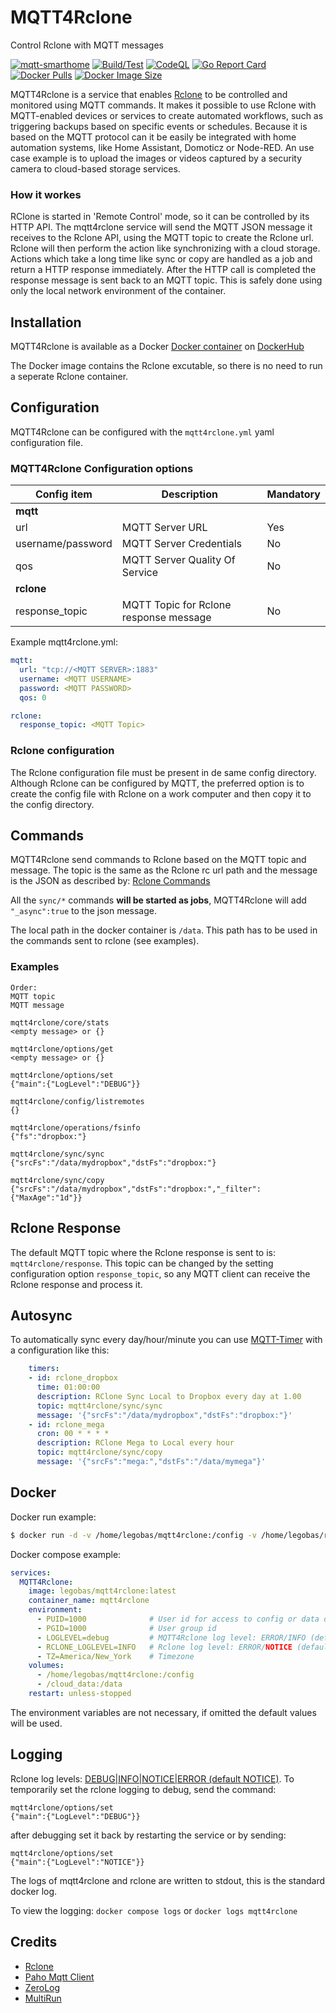 # MQTT4Rclone

Control Rclone with MQTT messages

[![mqtt-smarthome](https://img.shields.io/badge/mqtt-smarthome-blue.svg?style=flat-square)](https://github.com/mqtt-smarthome/mqtt-smarthome)
[![Build/Test](https://github.com/Legobas/mqtt4rclone/actions/workflows/release.yml/badge.svg)](https://github.com/Legobas/mqtt4rclone/actions/workflows/release.yml)
[![CodeQL](https://github.com/Legobas/mqtt4rclone/actions/workflows/codeql.yml/badge.svg)](https://github.com/Legobas/mqtt4rclone/actions/workflows/codeql.yml)
[![Go Report Card](https://goreportcard.com/badge/github.com/Legobas/mqtt4rclone)](https://goreportcard.com/report/github.com/legobas/mqtt4rclone)
[![Docker Pulls](https://badgen.net/docker/pulls/legobas/mqtt4rclone?icon=docker&label=pulls)](https://hub.docker.com/r/legobas/mqtt4rclone)
[![Docker Image Size](https://badgen.net/docker/size/legobas/mqtt4rclone?icon=docker&label=image%20size)](https://hub.docker.com/r/legobas/mqtt4rclone)

MQTT4Rclone is a service that enables [Rclone](https://rclone.org) to be controlled and monitored using MQTT commands.
It makes it possible to use Rclone with MQTT-enabled devices or services to create automated workflows, such as triggering backups based on specific events or schedules.
Because it is based on the MQTT protocol can it be easily be integrated with home automation systems, like Home Assistant, Domoticz or Node-RED.
An use case example is to upload the images or videos captured by a security camera to cloud-based storage services.

### How it workes

RClone is started in 'Remote Control' mode, so it can be controlled by its HTTP API.
The mqtt4rclone service will send the MQTT JSON message it receives to the Rclone API, using the MQTT topic to create the Rclone url.
Rclone will then perform the action like synchronizing with a cloud storage.
Actions which take a long time like sync or copy are handled as a job and return a HTTP response immediately.
After the HTTP call is completed the response message is sent back to an MQTT topic.
This is safely done using only the local network environment of the container.

## Installation

MQTT4Rclone is available as a Docker [Docker container](#docker) on [DockerHub](https://hub.docker.com/r/legobas/mqtt4rclone)

The Docker image contains the Rclone excutable, so there is no need to run a seperate Rclone container.

## Configuration

MQTT4Rclone can be configured with the `mqtt4rclone.yml` yaml configuration file.

### MQTT4Rclone Configuration options

| Config item               | Description                              | Mandatory |
| ------------------------- | ---------------------------------------- | --------- |
| **mqtt**                  |                                          |           |
| url                       | MQTT Server URL                          | Yes       |
| username/password         | MQTT Server Credentials                  | No        |
| qos                       | MQTT Server Quality Of Service           | No        |
| **rclone**                |                                          |           |
| response_topic            | MQTT Topic for Rclone response message   | No        |

Example mqtt4rclone.yml:

```yml
mqtt:
  url: "tcp://<MQTT SERVER>:1883"
  username: <MQTT USERNAME>
  password: <MQTT PASSWORD>
  qos: 0

rclone:
  response_topic: <MQTT Topic>

```      

### Rclone configuration

The Rclone configuration file must be present in de same config directory.
Although Rclone can be configured by MQTT, the preferred option is to create the config file with Rclone on a work computer and then copy it to the config directory.

## Commands

MQTT4Rclone send commands to Rclone based on the MQTT topic and message.
The topic is the same as the Rclone rc url path and the message is the JSON as described by: 
[Rclone Commands](https://rclone.org/rc/#supported-commands)

All the `sync/*` commands **will be started as jobs**, MQTT4Rclone will add `"_async":true` to the json message.

The local path in the docker container is `/data`.
This path has to be used in the commands sent to rclone (see examples).

### Examples

```
Order:
MQTT topic
MQTT message

mqtt4rclone/core/stats
<empty message> or {}

mqtt4rclone/options/get
<empty message> or {}

mqtt4rclone/options/set
{"main":{"LogLevel":"DEBUG"}}

mqtt4rclone/config/listremotes
{}

mqtt4rclone/operations/fsinfo
{"fs":"dropbox:"}

mqtt4rclone/sync/sync
{"srcFs":"/data/mydropbox","dstFs":"dropbox:"}

mqtt4rclone/sync/copy
{"srcFs":"/data/mydropbox","dstFs":"dropbox:","_filter":{"MaxAge":"1d"}}

```

## Rclone Response

The default MQTT topic where the Rclone response is sent to is: `mqtt4rclone/response`.
This topic can be changed by the setting configuration option `response_topic`,
so any MQTT client can receive the Rclone response and process it.

## Autosync

To automatically sync every day/hour/minute you can use [MQTT-Timer](https://github.com/Legobas/mqtt-timer) with a configuration like this:

```yml
    timers:
    - id: rclone_dropbox
      time: 01:00:00
      description: RClone Sync Local to Dropbox every day at 1.00
      topic: mqtt4rclone/sync/sync
      message: '{"srcFs":"/data/mydropbox","dstFs":"dropbox:"}'
    - id: rclone_mega
      cron: 00 * * * *
      description: RClone Mega to Local every hour
      topic: mqtt4rclone/sync/copy
      message: '{"srcFs":"mega:","dstFs":"/data/mymega"}'
```

## Docker

Docker run example:

```bash
$ docker run -d -v /home/legobas/mqtt4rclone:/config -v /home/legobas/rclone_data:/data legobas/mqtt4rclone
```

Docker compose example:

```yml
services:
  MQTT4Rclone:
    image: legobas/mqtt4rclone:latest
    container_name: mqtt4rclone
    environment:
      - PUID=1000              # User id for access to config or data directories with user rights
      - PGID=1000              # User group id
      - LOGLEVEL=debug         # MQTT4Rclone log level: ERROR/INFO (default)/DEBUG/TRACE
      - RCLONE_LOGLEVEL=INFO   # Rclone log level: ERROR/NOTICE (default)/INFO/DEBUG
      - TZ=America/New_York    # Timezone
    volumes:
      - /home/legobas/mqtt4rclone:/config
      - /cloud_data:/data
    restart: unless-stopped
```

The environment variables are not necessary, if omitted the default values will be used.

## Logging

Rclone log levels: [DEBUG|INFO|NOTICE|ERROR (default NOTICE)](https://rclone.org/flags/#logging).
To temporarily set the rclone logging to debug, send the command:

```
mqtt4rclone/options/set
{"main":{"LogLevel":"DEBUG"}}
```

after debugging set it back by restarting the service or by sending:

```
mqtt4rclone/options/set
{"main":{"LogLevel":"NOTICE"}}
```

The logs of mqtt4rclone and rclone are written to stdout, this is the standard docker log.

To view the logging:
`docker compose logs` or `docker logs mqtt4rclone`


## Credits

* [Rclone](https://rclone.org)
* [Paho Mqtt Client](https://github.com/eclipse/paho.mqtt.golang)
* [ZeroLog](https://github.com/rs/zerolog)
* [MultiRun](https://nicolas-van.github.io/multirun)
